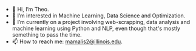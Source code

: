 - 👋 Hi, I’m Theo.
- 👀 I’m interested in Machine Learning, Data Science and Optimization.
- 🌱 I’m currently on a project involving web-scrapping, data analysis and machine learning using Python and NLP, even though that's mostly something to pass the time.
- 📫 How to reach me: mamalis2@illinois.edu.
<!-- - 💞️ I’m looking to collaborate on ... -->

<!---
thm2/thm2 is a ✨ special ✨ repository because its `README.md` (this file) appears on your GitHub profile.
You can click the Preview link to take a look at your changes.
--->
